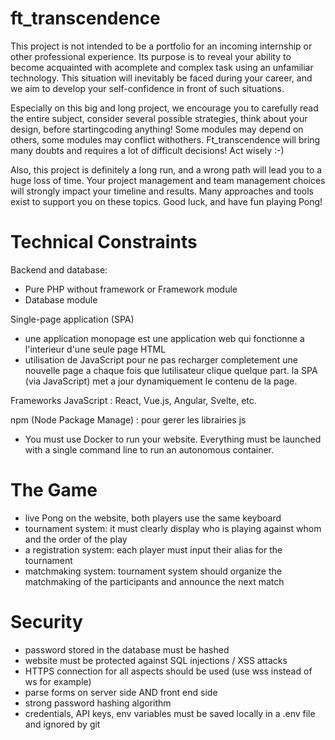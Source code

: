 # ft_transcendence

This project is not intended to be a portfolio for an incoming internship or other professional
experience. Its purpose is to reveal your ability to become acquainted with acomplete and complex
task using an unfamiliar technology. This situation will inevitably be faced during your career,
and we aim to develop your self-confidence in front of such situations.

Especially on this big and long project, we encourage you to carefully read the entire subject,
consider several possible strategies, think about your design, before startingcoding anything!
Some modules may depend on others, some modules may conflict withothers.
Ft_transcendence will bring many doubts and requires a lot of difficult decisions!
Act wisely :-)

Also, this project is definitely a long run, and a wrong path will lead you to a huge loss
of time. Your project management and team management choices will strongly impact
your timeline and results. Many approaches and tools exist to support you on these topics.
Good luck, and have fun playing Pong!



# Technical Constraints

Backend and database:
- Pure PHP without framework or Framework module
- Database module

Single-page application (SPA)
- une application monopage est une application web qui fonctionne a l'interieur d'une seule page HTML
- utilisation de JavaScript pour ne pas recharger completement une nouvelle page a chaque fois que lutilisateur clique quelque part. la SPA (via JavaScript) met a jour dynamiquement le contenu de la page.

Frameworks JavaScript : React, Vue.js, Angular, Svelte, etc.

npm (Node Package Manage) : pour gerer les librairies js

- You must use Docker to run your website. Everything must be launched with a single command line to run an autonomous container.



# The Game

- live Pong on the website, both players use the same keyboard
- tournament system: it must clearly display who is playing against whom and the order of the play
- a registration system: each player must input their alias for the tournament
- matchmaking system: tournament system should organize the matchmaking of the participants and announce the next match



# Security

- password stored in the database must be hashed
- website must be protected against SQL injections / XSS attacks
- HTTPS connection for all aspects should be used (use wss instead of ws for example)
- parse forms on server side AND front end side
- strong password hashing algorithm
- credentials, API keys, env variables must be saved locally in a .env file and ignored by git